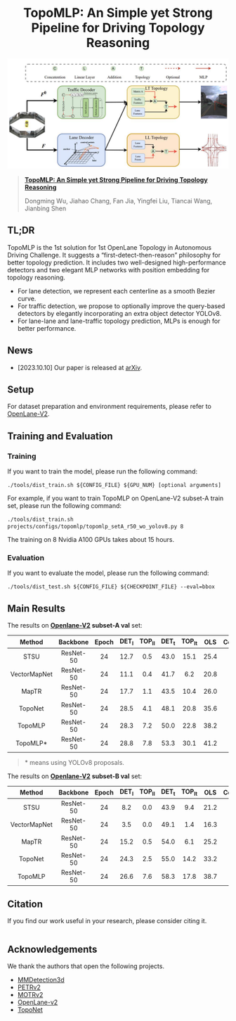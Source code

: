 <div align="center">
<h1>
<b>
TopoMLP: An Simple yet Strong Pipeline for Driving Topology Reasoning</b>
</h1>
</div>

<p align="center"><img src="./figs/method.jpg" width="800"/></p>

> **[TopoMLP: An Simple yet Strong Pipeline for Driving Topology Reasoning](https://arxiv.org/abs/2309.04379)**
>
> Dongming Wu, Jiahao Chang, Fan Jia, Yingfei Liu, Tiancai Wang, Jianbing Shen

## TL;DR
TopoMLP is the 1st solution for 1st OpenLane Topology in Autonomous Driving Challenge.
It suggests a “first-detect-then-reason” philosophy for
better topology prediction. 
It includes two well-designed high-performance detectors and two elegant MLP networks with position
embedding for topology reasoning.


- For lane detection, we represent each centerline as a smooth
Bezier curve.
- For traffic detection, we propose to optionally improve the query-based
detectors by elegantly incorporating an extra object detector YOLOv8.
- For lane-lane and lane-traffic topology prediction, MLPs is enough for better performance.

## News

- [2023.10.10] Our paper is released at [arXiv](https://arxiv.org/abs/2309.04379).


## Setup

For dataset preparation and environment requirements, please refer to [OpenLane-V2](https://github.com/OpenDriveLab/OpenLane-V2/blob/master/docs/getting_started.md#download-data).

## Training and Evaluation

### Training
If you want to train the model, please run the following command:
```shell
./tools/dist_train.sh ${CONFIG_FILE} ${GPU_NUM} [optional arguments]
```
For example, if you want to train TopoMLP on OpenLane-V2 subset-A train set, please run the following command:
```shell
./tools/dist_train.sh projects/configs/topomlp/topomlp_setA_r50_wo_yolov8.py 8
```
The training on 8 Nvidia A100 GPUs takes about 15 hours.

### Evaluation

If you want to evaluate the model, please run the following command:
```shell
./tools/dist_test.sh ${CONFIG_FILE} ${CHECKPOINT_FILE} --eval=bbox
```



## Main Results

The results on **[Openlane-V2](https://github.com/OpenDriveLab/OpenLane-V2) subset-A val** set:

|    Method    |  Backbone | Epoch | DET<sub>l</sub> | TOP<sub>ll</sub> | DET<sub>t</sub> | TOP<sub>lt</sub> | OLS  | Config/Weight/Log |
|:------------:|:---------:|:-----:|:---------------:|:----------------:|:---------------:|:----------------:|:----:|:-----------------:|
|     STSU     | ResNet-50 |  24   |      12.7       |       0.5        |      43.0       |       15.1       | 25.4 |         -         |
| VectorMapNet | ResNet-50 |  24   |      11.1       |       0.4        |      41.7       |       6.2        | 20.8 |         -         |
|    MapTR     | ResNet-50 |  24   |      17.7       |       1.1        |      43.5       |       10.4       | 26.0 |         -         |
|   TopoNet    | ResNet-50 |  24   |      28.5       |       4.1        |      48.1       |       20.8       | 35.6 |         -         |
|   TopoMLP    | ResNet-50 |  24   |      28.3       |       7.2        |      50.0       |       22.8       | 38.2 ||
|   TopoMLP*   | ResNet-50 |  24   |      28.8       |       7.8        |      53.3       |       30.1       | 41.2 ||
> $*$ means using YOLOv8 proposals.
> 
> 

The results on **[Openlane-V2](https://github.com/OpenDriveLab/OpenLane-V2) subset-B val** set:

|    Method    |  Backbone | Epoch | DET<sub>l</sub> | TOP<sub>ll</sub> | DET<sub>t</sub> | TOP<sub>lt</sub> | OLS  | Config/Weight/Log |
|:------------:|:---------:|:-----:|:---------------:|:----------------:|:---------------:|:----------------:|:----:|:-----------------:|
|     STSU     | ResNet-50 |  24   |       8.2       |       0.0        |      43.9       |       9.4        | 21.2 |         -         |
| VectorMapNet | ResNet-50 |  24   |       3.5       |       0.0        |      49.1       |       1.4        | 16.3 |         -         |
|    MapTR     | ResNet-50 |  24   |      15.2       |       0.5        |      54.0       |       6.1        | 25.2 |         -         |
|   TopoNet    | ResNet-50 |  24   |      24.3       |       2.5        |      55.0       |       14.2       | 33.2 |         -         |
|   TopoMLP    | ResNet-50 |  24   |      26.6       |       7.6        |      58.3       |       17.8       | 38.7 |                   |

## Citation
If you find our work useful in your research, please consider citing it.

```

```


## Acknowledgements
We thank the authors that open the following projects. 
- [MMDetection3d](https://github.com/open-mmlab/mmdetection3d)
- [PETRv2](https://github.com/megvii-research/PETR)
- [MOTRv2](https://github.com/megvii-research/MOTRv2)
- [OpenLane-v2](https://github.com/OpenDriveLab/OpenLane-V2)
- [TopoNet](https://github.com/OpenDriveLab/TopoNet)






